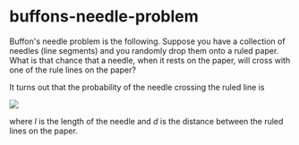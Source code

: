 # buffons-needle-problem

Buffon's needle problem is the following. Suppose you have a collection of needles (line segments) and you randomly drop them onto a ruled paper. What is that chance that a needle, when it rests on the paper, will cross with one of the rule lines on the paper?

It turns out that the probability of the needle crossing the ruled line is

<img src="https://render.githubusercontent.com/render/math?math=\frac{2l}{\pi d}">

where *l* is the length of the needle and *d* is the distance between the ruled lines on the paper. 
